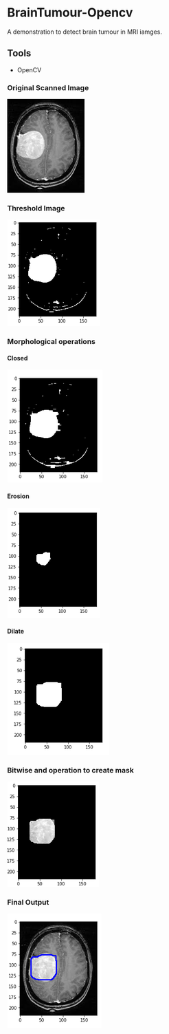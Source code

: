 # BrainTumour-Opencv

A demonstration to detect brain tumour in MRI iamges.

## Tools
- OpenCV

### Original Scanned Image
![original](https://github.com/pradyyadav/brainTumour-Opencv/blob/main/Y1.jpg?raw=True)

### Threshold Image
![thres](https://github.com/pradyyadav/Images/blob/main/thres.png?raw=True)

### Morphological operations 
#### Closed
![morph](https://github.com/pradyyadav/Images/blob/main/closed.png?raw=True)

#### Erosion
![erode](https://github.com/pradyyadav/Images/blob/main/erode.png?raw=True)

#### Dilate
![dilate](https://github.com/pradyyadav/Images/blob/main/dilated.png?raw=True)

### Bitwise and operation to create mask
![mask](https://github.com/pradyyadav/Images/blob/main/masked.png?raw=True)


### Final Output
![final](https://github.com/pradyyadav/Images/blob/main/final.png?raw=True)

